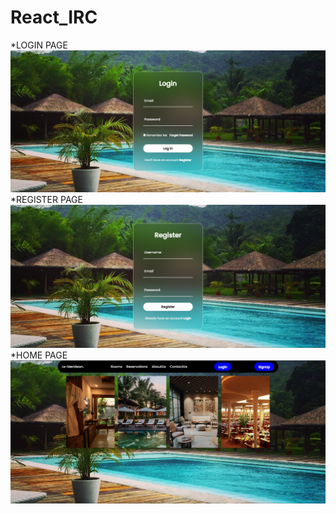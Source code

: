 # React_IRC
*LOGIN PAGE
<img src="https://github.com/Shyam792004/React_IRC/blob/main/Day4cc/githubimages/img1.jpg">
*REGISTER PAGE
<img src="https://github.com/Shyam792004/React_IRC/blob/main/Day4cc/githubimages/img2.jpg">
*HOME PAGE
<img src="https://github.com/Shyam792004/React_IRC/blob/main/Day4cc/githubimages/img3.jpg">

